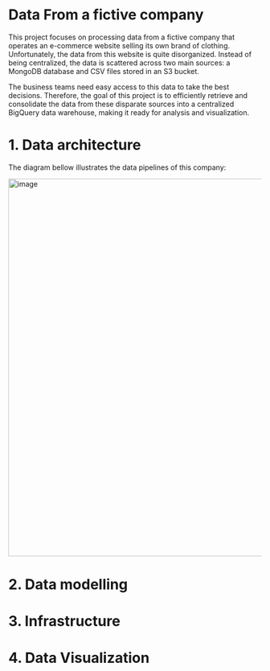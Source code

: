 # Data From a fictive company

This project focuses on processing data from a fictive company that operates an e-commerce website selling its own brand of clothing. Unfortunately, the data from this website is quite disorganized. Instead of being centralized, the data is scattered across two main sources: a MongoDB database and CSV files stored in an S3 bucket.

The business teams need easy access to this data to take the best decisions. Therefore, the goal of this project is to efficiently retrieve and consolidate the data from these disparate sources into a centralized BigQuery data warehouse, making it ready for analysis and visualization.

# 1. Data architecture

The diagram bellow illustrates the data pipelines of this company: 

<img width="751" alt="image" src="https://github.com/user-attachments/assets/33dcfe55-228a-4949-8e69-c500415a897b">

# 2. Data modelling 

# 3. Infrastructure

# 4. Data Visualization
